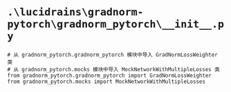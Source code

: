 # `.\lucidrains\gradnorm-pytorch\gradnorm_pytorch\__init__.py`

```
# 从 gradnorm_pytorch.gradnorm_pytorch 模块中导入 GradNormLossWeighter 类
# 从 gradnorm_pytorch.mocks 模块中导入 MockNetworkWithMultipleLosses 类
from gradnorm_pytorch.gradnorm_pytorch import GradNormLossWeighter
from gradnorm_pytorch.mocks import MockNetworkWithMultipleLosses
```